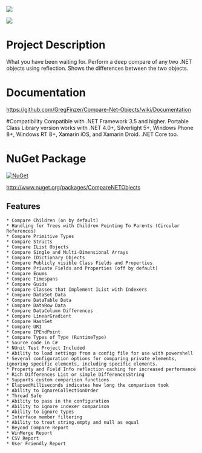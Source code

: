 [<img src="https://github.com/GregFinzer/comparenetobjects/blob/master/logo.png">](http://www.kellermansoftware.com)

[<img src="https://github.com/GregFinzer/comparenetobjects/blob/master/PoweredByNDepend.png">](http://www.ndepend.com)

# Project Description
What you have been waiting for. Perform a deep compare of any two .NET objects using reflection. Shows the differences between the two objects.

# Documentation
https://github.com/GregFinzer/Compare-Net-Objects/wiki/Documentation

#Compatibility
Compatible with .NET Framework 3.5 and higher. Portable Class Library version works with .NET 4.0+, Silverlight 5+, Windows Phone 8+, Windows RT 8+, Xamarin iOS, and Xamarin Droid.  .NET Core too.

# NuGet Package
[![NuGet](http://img.shields.io/nuget/v/CompareNETObjects.svg)](https://www.nuget.org/packages/CompareNETObjects/)

http://www.nuget.org/packages/CompareNETObjects

## Features

    * Compare Children (on by default)
    * Handling for Trees with Children Pointing To Parents (Circular References)
    * Compare Primitive Types
    * Compare Structs
    * Compare IList Objects
    * Compare Single and Multi-Dimensional Arrays
    * Compare IDictionary Objects
    * Compare Publicly visible Class Fields and Properties
    * Compare Private Fields and Properties (off by default)
    * Compare Enums
    * Compare Timespans
    * Compare Guids
    * Compare Classes that Implement IList with Indexers
    * Compare DataSet Data
    * Compare DataTable Data
    * Compare DataRow Data
	* Compare DataColumn Differences
    * Compare LinearGradient
    * Compare HashSet
    * Compare URI
    * Compare IPEndPoint
    * Compare Types of Type (RuntimeType)
    * Source code in C#
    * NUnit Test Project Included
    * Ability to load settings from a config file for use with powershell
    * Several configuration options for comparing private elements, ignoring specific elements, including specific elements.
    * Property and Field Info reflection caching for increased performance
    * Rich Differences List or simple DifferencesString
    * Supports custom comparison functions
    * ElapsedMilliseconds indicates how long the comparison took
    * Ability to IgnoreCollectionOrder
    * Thread Safe
    * Ability to pass in the configuration
    * Ability to ignore indexer comparison
    * Ability to ignore types
    * Interface member filtering
    * Ability to treat string.empty and null as equal
    * Beyond Compare Report
    * WinMerge Report
    * CSV Report
    * User Friendly Report 

